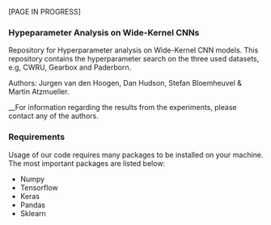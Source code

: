 [PAGE IN PROGRESS]

### Hypeparameter Analysis on Wide-Kernel CNNs

Repository for Hyperparameter analysis on Wide-Kernel CNN models. This repository contains the hyperparameter search on the three used datasets, e.g, CWRU, Gearbox and Paderborn. 

Authors: Jurgen van den Hoogen, Dan Hudson, Stefan Bloemheuvel & Martin Atzmueller. 

__For information regarding the results from the experiments, please contact any of the authors.


### Requirements

Usage of our code requires many packages to be installed on your machine. The most important packages are listed below:

* Numpy
* Tensorflow
* Keras
* Pandas
* Sklearn
